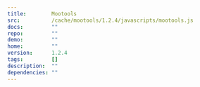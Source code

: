 ```yaml
---
title:        Mootools
src:          /cache/mootools/1.2.4/javascripts/mootools.js
docs:         ""
repo:         ""
demo:         ""
home:         ""
version:      1.2.4
tags:         []
description:  ""
dependencies: ""
---
```


